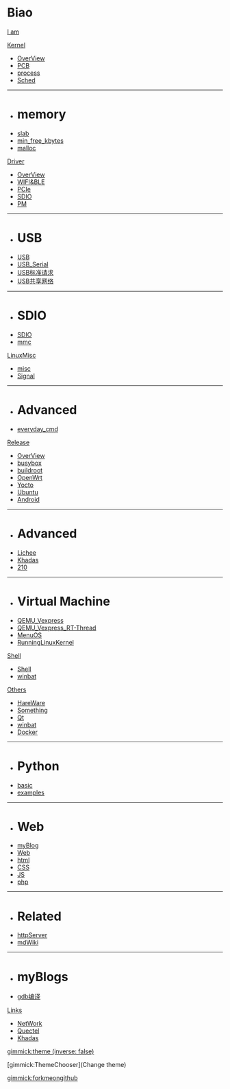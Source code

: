 # Biao

[I am](index.md)

[Kernel]()

  * [OverView](Kernel/OverView.md)
  * [PCB](Kernel/PCB.md)
  * [process](Kernel/process.md)
  * [Sched](Kernel/Sched.md)
  - - - -
  * # memory
  * [slab](Kernel/slab.md)
  * [min_free_kbytes](Kernel/mem/min_free_kbytes.md)
  * [malloc](Kernel/mem/malloc.md)


[Driver]()

  * [OverView](Driver/OverView.md)
  * [WIFI&BLE](Driver/WIFI_BT.md)
  * [PCIe](Driver/PCIe.md)
  * [SDIO](Driver/SDIO.md)
  * [PM](Driver/PM.md)
  - - - -
  * # USB
  * [USB](Driver/USB/USB.md)
  * [USB_Serial](Driver/USB/USB_Serial.md)
  * [USB标准请求](Driver/USB/UsbRequest.md)
  * [USB共享网络](Driver/USB/USB_Share_Net_With_Host.md)
  - - - -
  * # SDIO
  * [SDIO](Driver/SDIO/SDIO.md)
  * [mmc](Driver/SDIO/mmcSD.md)

[LinuxMisc]()

  * [misc](MISC/misc.md)
  * [Signal](MISC/Signal.md)
  - - - -
  * # Advanced
  * [everyday_cmd](MISC/everydataCMD.md)


[Release]()

  * [OverView](LinuxRelease/OverView.md)
  * [busybox](LinuxRelease/busybox.md)
  * [buildroot](LinuxRelease/buildroot.md)
  * [OpenWrt](LinuxRelease/OpenWrt.md)
  * [Yocto](LinuxRelease/Yocto.md)
  * [Ubuntu](LinuxRelease/Ubuntu.md)
  * [Android](LinuxRelease/Android.md)
  - - - -
  * # Advanced
  * [Lichee](LinuxRelease/licheezero.md)
  * [Khadas](LinuxRelease/Khadas.md)
  * [210](LinuxRelease/210.md)
  - - - -
  * # Virtual Machine
  * [QEMU_Vexpress](LinuxRelease/Vexpress.md)
  * [QEMU_Vexpress_RT-Thread](LinuxRelease/Vexpress_RT-Thread.md)
  * [MenuOS](LinuxRelease/LinuxRelease/menu/MenuOS.md)
  * [RunningLinuxKernel](LinuxRelease/running/RunningLinuxKernel.md)


[Shell]()

  * [Shell](SHELL/linuxshell.md)
  * [winbat](SHELL/winbat.md)

[Others]()

  * [HareWare](Others/Hardware.md)
  * [Something](Others/Something.md)
  * [Qt](Others/Qt.md)
  * [winbat](Others/SystemV.md)
  * [Docker](Others/docker.md)
  - - - -
   * # Python
   * [basic](Others/Python/pybasic.md)
   * [examples](Others/Python/useful_example.md)
  - - - -
  * # Web
  * [myBlog](Otherss/Web/myBlog.md)
  * [Web](Otherss/Web/OverView.md)
  * [html](Others/Web/HTML.md)
  * [CSS](Others/Web/CSS.md)
  * [JS](Others/Web/JS.md)
  * [php](Others/Web/PHP.md)
  - - - -
  * # Related
  * [httpServer](Others/Web/pyHttpServer.md)
  * [mdWiki](Others/Web/mdWiki.md)
  - - - -
  * # myBlogs
  * [gdb编译](Others/myBlogs/2020_11_29_QEMU_gdb.md)


[Links]()

  * [NetWork](links/network.md)
  * [Quectel](links/quectel.md)
  * [Khadas](links/KhadasDoc.md)

[gimmick:theme (inverse: false)](spacelab)

[gimmick:ThemeChooser](Change theme)

[gimmick:forkmeongithub](http://github.com/QuectelWB/myStudy/)

<!-- counter pixel for counting visitors -->
<!-- <img src="http://stats.markdown.io/mdwiki_info.gif" style="display:none;"/> -->

<script>
$(document).ready(function() {
  $.md.stage('all_ready').subscribe(function (done) {
    var warning="";
    warning+="ATTENTION: This is the unstable MDwiki website. For documentation of the latest stable ";
    warning+="MDwiki please see <a href='http://www.mdwiki.info'>the stable documentation.</a>";

    $('#md-content').prepend($('<div class="alert alert-danger">' + warning + '</div>'));
    done();
  });
});
</script>

<script type="text/javascript">

  var _gaq = _gaq || [];
  _gaq.push(['_setAccount', 'UA-44627253-1']);
  _gaq.push(['_trackPageview']);

  (function() {
    var ga = document.createElement('script'); ga.type = 'text/javascript'; ga.async = true;
    ga.src = ('https:' == document.location.protocol ? 'https://ssl' : 'http://www') + '.google-analytics.com/ga.js';
    var s = document.getElementsByTagName('script')[0]; s.parentNode.insertBefore(ga, s);
  })();

</script>


